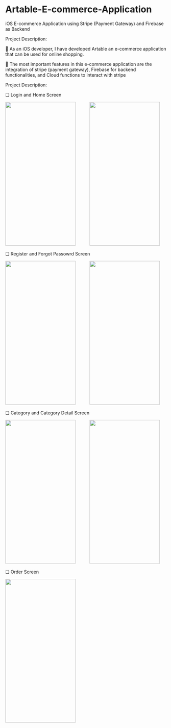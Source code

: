 # Artable-E-commerce-Application
iOS E-commerce Application using Stripe (Payment Gateway) and Firebase as Backend

Project Description:

 As an iOS developer, I have developed Artable an e-commerce application that can be used for online shopping.

 The most important features in this e-commerce application are the integration of stripe (payment gateway), Firebase for backend functionalities, and Cloud functions to interact with stripe


Project Description:

❏ Login and Home Screen

<img src="https://user-images.githubusercontent.com/61109207/127745472-fab72011-88d4-4ac5-a3f8-bdab765db884.png" width="220" height="450"> <img height="350" hspace="20"/><img src="https://user-images.githubusercontent.com/61109207/127745750-4b6b2213-3a08-47af-a7e6-08dad9062aea.png" width="220" height="450">

❏ Register and Forgot Passowrd Screen

<img src="https://user-images.githubusercontent.com/61109207/127745879-2f6d1be6-8e2a-4663-818d-a8ac1c850869.png" width="220" height="450"> <img height="350" hspace="20"/><img src="https://user-images.githubusercontent.com/61109207/127745991-46e476e4-cf19-4949-85a0-8e64726e958f.png" width="220" height="450">

❏ Category and Category Detail Screen

<img src="https://user-images.githubusercontent.com/61109207/127746343-dc0dbd65-a2b9-4335-b0fe-cf72e569d2be.png" width="220" height="450"> <img height="350" hspace="20"/><img src="https://user-images.githubusercontent.com/61109207/127746345-6d12835d-1078-476c-b176-9d74db54e834.png" width="220" height="450">

❏ Order Screen

<img src="https://user-images.githubusercontent.com/61109207/127746634-50dbbd6f-358e-4d4d-916a-0441efdc43ff.png" width="220" height="450">




